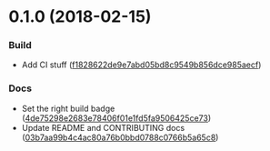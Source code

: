<a name="0.1.0"></a>
# 0.1.0 (2018-02-15)


### Build

* Add CI stuff ([f1828622de9e7abd05bd8c9549b856dce985aecf](https://github.com/red-panda-ci/testlenium/commit/f1828622de9e7abd05bd8c9549b856dce985aecf))

### Docs

* Set the right build badge ([4de75298e2683e78406f01e1fd5fa9506425ce73](https://github.com/red-panda-ci/testlenium/commit/4de75298e2683e78406f01e1fd5fa9506425ce73))
* Update README and CONTRIBUTING docs ([03b7aa99b4c4ac80a76b0bbd0788c0766b5a65c8](https://github.com/red-panda-ci/testlenium/commit/03b7aa99b4c4ac80a76b0bbd0788c0766b5a65c8))



